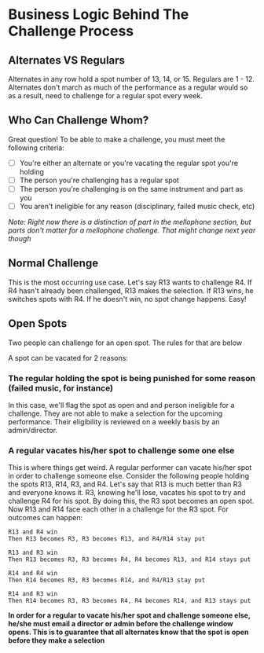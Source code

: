# Business Logic Behind The Challenge Process

## Alternates VS Regulars

Alternates in any row hold a spot number of 13, 14, or 15. Regulars are 1 - 12. Alternates don't march as much of the
performance as a regular would so as a result, need to challenge for a regular spot every week.

## Who Can Challenge Whom?

Great question! To be able to make a challenge, you must meet the following criteria:

- [ ] You're either an alternate or you're vacating the regular spot you're holding
- [ ] The person you're challenging has a regular spot
- [ ] The person you're challenging is on the same instrument and part as you
- [ ] You aren't ineligible for any reason (disciplinary, failed music check, etc)

_Note: Right now there is a distinction of part in the mellophone section, but parts don't matter for a mellophone challenge. That might change next year though_

## Normal Challenge

This is the most occurring use case. Let's say R13 wants to challenge R4. If R4 hasn't already been challenged, R13 makes
the selection. If R13 wins, he switches spots with R4. If he doesn't win, no spot change happens. Easy!

## Open Spots

Two people can challenge for an open spot. The rules for that are below

A spot can be vacated for 2 reasons:

### The regular holding the spot is being punished for some reason (failed music, for instance)

 In this case, we'll flag the spot as open and and person ineligible for a challenge. They are not able to make a
 selection for the upcoming performance. Their eligibility is reviewed on a weekly basis by an admin/director.


### A regular vacates his/her spot to challenge some one else

  This is where things get weird. A regular performer can vacate his/her spot in order to challenge someone else.
  Consider the following people holding the spots R13, R14, R3, and R4. Let's say that R13 is much better than R3 and
  everyone knows it. R3, knowing he'll lose, vacates his spot to try and challenge R4 for his spot. By doing this, the
  R3 spot becomes an open spot. Now R13 and R14 face each other in a challenge for the R3 spot. For outcomes can happen:

  ```
  R13 and R4 win
  Then R13 becomes R3, R3 becomes R13, and R4/R14 stay put
  ```
  ```
  R13 and R3 win
  Then R13 becomes R3, R3 becomes R4, R4 becomes R13, and R14 stays put
  ```
  ```
  R14 and R4 win
  Then R14 becomes R3, R3 becomes R14, and R4/R13 stay put
  ```
  ```
  R14 and R3 win
  Then R14 becomes R3, R3 becomes R4, R4 becomes R14, and R13 stays put
  ```

__In order for a regular to vacate his/her spot and challenge someone else, he/she must email a director or admin before
the challenge window opens. This is to guarantee that all alternates know that the spot is open before they make a
selection__
